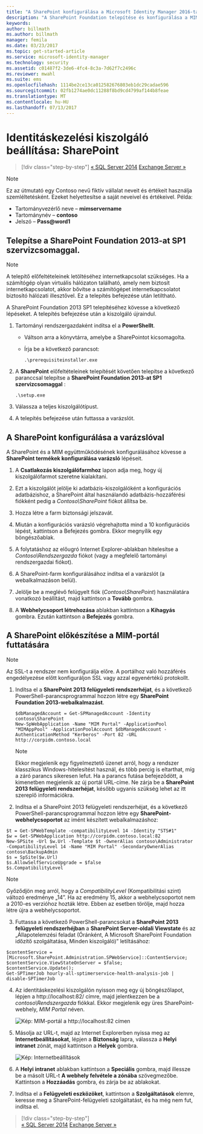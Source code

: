 ```yaml
---
title: "A SharePoint konfigurálása a Microsoft Identity Manager 2016-tal való használathoz | Microsoft Docs"
description: "A SharePoint Foundation telepítése és konfigurálása a MIM-portál oldalának üzemeltetéséhez."
keywords: 
author: billmath
ms.author: billmath
manager: femila
ms.date: 03/23/2017
ms.topic: get-started-article
ms.service: microsoft-identity-manager
ms.technology: security
ms.assetid: c01487f2-3de6-4fc4-8c3a-7d62f7c2496c
ms.reviewer: mwahl
ms.suite: ems
ms.openlocfilehash: 1114be2ce13ca012582676803eb1dc29cadae596
ms.sourcegitcommit: 02fb1274ae0dc11288f8bd9cd4799af144b8feae
ms.translationtype: MT
ms.contentlocale: hu-HU
ms.lasthandoff: 07/13/2017
---
```

# <a name="set-up-an-identity-management-server-sharepoint"></a>Identitáskezelési kiszolgáló beállítása: SharePoint

>[!div class="step-by-step"]
[« SQL Server 2014](prepare-server-sql2014.md)
[Exchange Server »](prepare-server-exchange.md)

> [!NOTE]
> Ez az útmutató egy Contoso nevű fiktív vállalat neveit és értékeit használja szemléltetésként. Ezeket helyettesítse a saját neveivel és értékeivel. Példa:
> - Tartományvezérlő neve – **mimservername**
> - Tartománynév – **contoso**
> - Jelszó – **Pass@word1**


## <a name="install-sharepoint-foundation-2013-with-sp1"></a>Telepítse a **SharePoint Foundation 2013-at SP1 szervizcsomaggal**.

> [!NOTE]
> A telepítő előfeltételeinek letöltéséhez internetkapcsolat szükséges. Ha a számítógép olyan virtuális hálózaton található, amely nem biztosít internetkapcsolatot, akkor bővítse a számítógépet internetkapcsolatot biztosító hálózati illesztővel. Ez a telepítés befejezése után letiltható.

A SharePoint Foundation 2013 SP1 telepítéséhez kövesse a következő lépéseket. A telepítés befejezése után a kiszolgáló újraindul.

1.  Tartományi rendszergazdaként indítsa el a **PowerShellt**.

    -   Váltson arra a könyvtárra, amelybe a SharePointot kicsomagolta.

    -   Írja be a következő parancsot:

        ```
        .\prerequisiteinstaller.exe
        ```

2.  A **SharePoint** előfeltételeinek telepítését követően telepítse a következő paranccsal telepítse a **SharePoint Foundation 2013-at SP1 szervizcsomaggal** :

    ```
    .\setup.exe
    ```

3.  Válassza a teljes kiszolgálótípust.

4.  A telepítés befejezése után futtassa a varázslót.

## <a name="run-the-wizard-to-configure-sharepoint"></a>A SharePoint konfigurálása a varázslóval

A SharePoint és a MIM együttműködésének konfigurálásához kövesse a **SharePoint termékek konfigurálása varázsló** lépéseit.

1. A **Csatlakozás kiszolgálófarmhoz** lapon adja meg, hogy új kiszolgálófarmot szeretne kialakítani.

2. Ezt a kiszolgálót jelölje ki adatbázis-kiszolgálóként a konfigurációs adatbázishoz, a SharePoint által használandó adatbázis-hozzáférési fiókként pedig a *Contoso\SharePoint* fiókot állítsa be.

3. Hozza létre a farm biztonsági jelszavát.

4. Miután a konfigurációs varázsló végrehajtotta mind a 10 konfigurációs lépést, kattintson a Befejezés gombra. Ekkor megnyílik egy böngészőablak.

5. A folytatáshoz az előugró Internet Explorer-ablakban hitelesítse a *Contoso\Rendszergazda* fiókot (vagy a megfelelő tartományi rendszergazdai fiókot).

6. A SharePoint-farm konfigurálásához indítsa el a varázslót (a webalkalmazáson belül).

7. Jelölje be a meglévő felügyelt fiók (*Contoso\SharePoint*) használatára vonatkozó beállítást, majd kattintson a **Tovább** gombra.

8. A **Webhelycsoport létrehozása** ablakban kattintson a **Kihagyás** gombra.  Ezután kattintson a **Befejezés** gombra.

## <a name="prepare-sharepoint-to-host-the-mim-portal"></a>A SharePoint előkészítése a MIM-portál futtatására

> [!NOTE]
> Az SSL-t a rendszer nem konfigurálja előre. A portálhoz való hozzáférés engedélyezése előtt konfiguráljon SSL vagy azzal egyenértékű protokollt.

1. Indítsa el a **SharePoint 2013 felügyeleti rendszerhéjat**, és a következő PowerShell-parancsprogrammal hozzon létre egy **SharePoint Foundation 2013-webalkalmazást**.

    ```
    $dbManagedAccount = Get-SPManagedAccount -Identity contoso\SharePoint
    New-SpWebApplication -Name "MIM Portal" -ApplicationPool "MIMAppPool" -ApplicationPoolAccount $dbManagedAccount -AuthenticationMethod "Kerberos" -Port 82 -URL http://corpidm.contoso.local
    ```

    > [!NOTE]
    > Ekkor megjelenik egy figyelmeztető üzenet arról, hogy a rendszer klasszikus Windows-hitelesítést használ, és több percig is eltarthat, míg a záró parancs sikeresen lefut. Ha a parancs futása befejeződött, a kimenetben megjelenik az új portál URL-címe. Ne zárja be a **SharePoint 2013 felügyeleti rendszerhéjat**, később ugyanis szükség lehet az itt szereplő információkra.

2. Indítsa el a SharePoint 2013 felügyeleti rendszerhéjat, és a következő PowerShell-parancsprogrammal hozzon létre egy **SharePoint-webhelycsoportot** az imént készített webalkalmazáshoz:

  ```
  $t = Get-SPWebTemplate -compatibilityLevel 14 -Identity "STS#1"
  $w = Get-SPWebApplication http://corpidm.contoso.local:82
  New-SPSite -Url $w.Url -Template $t -OwnerAlias contoso\Administrator
  -CompatibilityLevel 14 -Name "MIM Portal" -SecondaryOwnerAlias contoso\BackupAdmin
  $s = SpSite($w.Url)
  $s.AllowSelfServiceUpgrade = $false
  $s.CompatibilityLevel
  ```

  > [!NOTE]
  > Győződjön meg arról, hogy a *CompatibilityLevel* (Kompatibilitási szint) változó eredménye „14”. Ha az eredmény 15, akkor a webhelycsoportot nem a 2010-es verzióhoz hozták létre. Ebben az esetben törölje, majd hozza létre újra a webhelycsoportot.

3. Futtassa a következő PowerShell-parancsokat a **SharePoint 2013 felügyeleti rendszerhéjban** a **SharePoint Server-oldali Viewstate** és az „Állapotelemzési feladat (Óránként, A Microsoft SharePoint Foundation időzítő szolgáltatása, Minden kiszolgáló)” letiltásához:

  ```
  $contentService = [Microsoft.SharePoint.Administration.SPWebService]::ContentService;
  $contentService.ViewStateOnServer = $false;
  $contentService.Update();
  Get-SPTimerJob hourly-all-sptimerservice-health-analysis-job | disable-SPTimerJob
  ```

4. Az identitáskezelési kiszolgálón nyisson meg egy új böngészőlapot, lépjen a http://localhost:82/ címre, majd jelentkezzen be a *contoso\Rendszergazda* fiókkal.  Ekkor megjelenik egy üres SharePoint-webhely, *MIM Portal* néven.

    ![Kép: MIM-portál a http://localhost:82 címen](media/MIM-DeploySP1.png)

5. Másolja az URL-t, majd az Internet Explorerben nyissa meg az **Internetbeállításokat**, lépjen a **Biztonság** lapra, válassza a **Helyi intranet** zónát, majd kattintson a **Helyek** gombra.

    ![Kép: Internetbeállítások](media/MIM-DeploySP2.png)

6. A **Helyi intranet** ablakban kattintson a **Speciális** gombra, majd illessze be a másolt URL-t **A webhely felvétele a zónába** szövegmezőbe. Kattintson a **Hozzáadás** gombra, és zárja be az ablakokat.

7. Indítsa el a **Felügyeleti eszközöket**, kattintson a **Szolgáltatások** elemre, keresse meg a SharePoint-felügyeleti szolgáltatást, és ha még nem fut, indítsa el.

>[!div class="step-by-step"]  
[« SQL Server 2014](prepare-server-sql2014.md)
[Exchange Server »](prepare-server-exchange.md)
